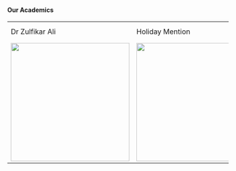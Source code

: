 #### Our Academics 

<table>
  <tr>
    <td>Dr Zulfikar Ali</td>
     <td>Holiday Mention</td>
     <td>Present day in purple and selected day in pink</td>
  </tr>
  <tr>
    <td><img src="https://github.com/sagihaider/COVID_Sentiment_Twitter/blob/master/Images/ZA.jpg" width=270 height=270></td>
    <td><img src="https://github.com/sagihaider/COVID_Sentiment_Twitter/blob/master/Images/Jia.jpg" width=270 height=270></td>
    <td><img src="https://github.com/sagihaider/COVID_Sentiment_Twitter/blob/master/Images/Cunjin.jpg" width=270 height=270></td>
  </tr>
 </table>
